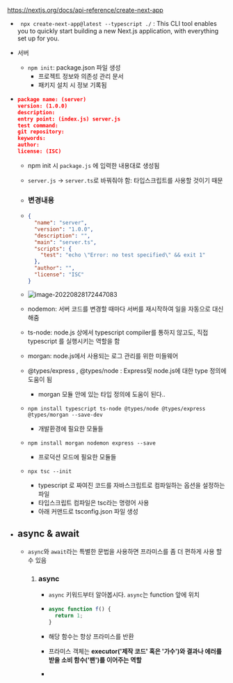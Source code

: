 https://nextjs.org/docs/api-reference/create-next-app

- ` npx create-next-app@latest --typescript ./` : This CLI tool enables you to quickly start building a new Next.js application, with everything set up for you.

- 서버
  - `npm init`: package.json 파일 생성
    - 프로젝트 정보와 의존성 관리 문서
    - 패키지 설치 시 정보 기록됨

- ```json
  package name: (server)
  version: (1.0.0)
  description:
  entry point: (index.js) server.js
  test command:
  git repository:
  keywords:
  author:
  license: (ISC)
  ```

  - npm init 시 `package.js` 에 입력한 내용대로 생성됨

  - `server.js` -> `server.ts`로 바꿔줘야 함: 타입스크립트를 사용할 것이기 때문

  - ### 변경내용

  - ```json
    {
      "name": "server",
      "version": "1.0.0",
      "description": "",
      "main": "server.ts",
      "scripts": {
        "test": "echo \"Error: no test specified\" && exit 1"
      },
      "author": "",
      "license": "ISC"
    }
    
    ```

  - ![image-20220828172447083](0828.assets/image-20220828172447083-16616750912671.png)

  - nodemon: 서버 코드를 변경할 때마다 서버를 재시작하여 일을 자동으로 대신 해줌
  - ts-node: node.js 상에서 typescript compiler를 통하지 않고도, 직접 typescript 를 실행시키는 역할을 함
  - morgan: node.js에서 사용되는 로그 관리를 위한 미들웨어
  - @types/express , @types/node : Express및 node.js에 대한 type 정의에 도움이 됨
    - morgan 모듈 안에 있는 타입 정의에 도움이 된다..

  

  - `npm install typescript ts-node @types/node @types/express @types/morgan --save-dev`
    - 개발환경에 필요한 모듈들
  - `npm install morgan nodemon express --save`
    -  프로덕션 모드에 필요한 모듈들
  - `npx tsc --init`
    - typescript 로 짜여진 코드를 자바스크립트로 컴파일하는 옵션을 설정하는 파일
    - 타입스크립트 컴파일은 tsc라는 명령어 사용
    - 아래 커맨드로 tsconfig.json 파일 생성

- ## async & await

  - `async`와 `await`라는 특별한 문법을 사용하면 프라미스를 좀 더 편하게 사용 할 수 있음

    1. ### async

       - `async` 키워드부터 알아봅시다. `async`는 function 앞에 위치

       - ```js
         async function f() {
           return 1;
         }
         ```

       -  해당 함수는 항상 프라미스를 반환

         - 프라미스 객체는 **executor('제작 코드' 혹은 '가수')와 결과나 에러를 받을 소비 함수('팬')를 이어주는 역할**
         - 

